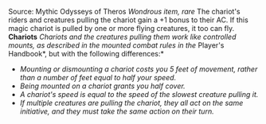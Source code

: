 Source: Mythic Odysseys of Theros
*Wondrous item, rare*
The chariot's riders and creatures pulling the chariot gain a +1 bonus to their AC.
If this magic chariot is pulled by one or more flying creatures, it too can fly.
**Chariots**
*Chariots and the creatures pulling them work like controlled mounts, as described in the mounted combat rules in the* Player's Handbook*, but with the following differences:*
* *Mounting or dismounting a chariot costs you 5 feet of movement, rather than a number of feet equal to half your speed.*
* *Being mounted on a chariot grants you half cover.*
* *A chariot's speed is equal to the speed of the slowest creature pulling it.*
* *If multiple creatures are pulling the chariot, they all act on the same initiative, and they must take the same action on their turn.*